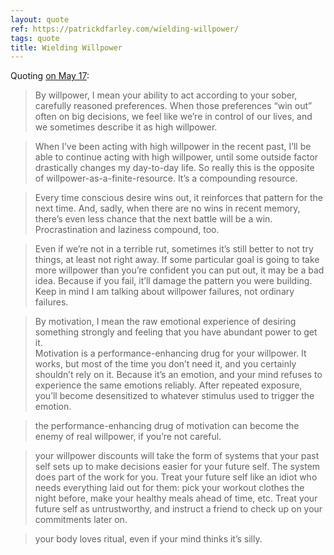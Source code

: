 ```yaml
---
layout: quote
ref: https://patrickdfarley.com/wielding-willpower/
tags: quote
title: Wielding Willpower
---
```


Quoting [on May 17](https://patrickdfarley.com/wielding-willpower/):

> By willpower, I mean your ability to act according to your sober, carefully reasoned preferences. When those preferences “win out” often on big decisions, we feel like we’re in control of our lives, and we sometimes describe it as high willpower.

> When I’ve been acting with high willpower in the recent past, I’ll be able to continue acting with high willpower, until some outside factor drastically changes my day-to-day life. So really this is the opposite of willpower-as-a-finite-resource. It’s a compounding resource.

> Every time conscious desire wins out, it reinforces that pattern for the next time. And, sadly, when there are no wins in recent memory, there’s even less chance that the next battle will be a win. Procrastination and laziness compound, too.

> Even if we’re not in a terrible rut, sometimes it’s still better to not try things, at least not right away. If some particular goal is going to take more willpower than you’re confident you can put out, it may be a bad idea. Because if you fail, it’ll damage the pattern you were building. Keep in mind I am talking about willpower failures, not ordinary failures.

> By motivation, I mean the raw emotional experience of desiring something strongly and feeling that you have abundant power to get it.<br>Motivation is a performance-enhancing drug for your willpower. It works, but most of the time you don’t need it, and you certainly shouldn’t rely on it. Because it’s an emotion, and your mind refuses to experience the same emotions reliably. After repeated exposure, you’ll become desensitized to whatever stimulus used to trigger the emotion.

> the performance-enhancing drug of motivation can become the enemy of real willpower, if you’re not careful.

> your willpower discounts will take the form of systems that your past self sets up to make decisions easier for your future self. The system does part of the work for you. Treat your future self like an idiot who needs everything laid out for them: pick your workout clothes the night before, make your healthy meals ahead of time, etc. Treat your future self as untrustworthy, and instruct a friend to check up on your commitments later on.

> your body loves ritual, even if your mind thinks it’s silly.